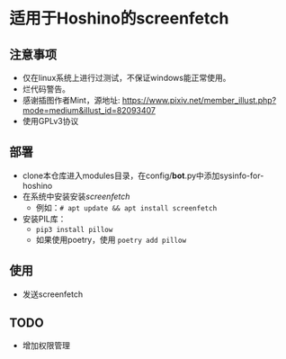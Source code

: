 # 适用于Hoshino的screenfetch
## 注意事项
- 仅在linux系统上进行过测试，不保证windows能正常使用。
- 烂代码警告。
- 感谢插图作者Mint，源地址: https://www.pixiv.net/member_illust.php?mode=medium&illust_id=82093407
- 使用GPLv3协议
## 部署
- clone本仓库进入modules目录，在config/__bot__.py中添加sysinfo-for-hoshino
- 在系统中安装安装*screenfetch* 
  - 例如：`# apt update && apt install screenfetch`
- 安装PIL库：
  - `pip3 install pillow`
  - 如果使用poetry，使用 `poetry add pillow`
## 使用
- 发送screenfetch
## TODO
- 增加权限管理
